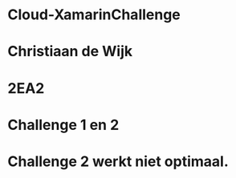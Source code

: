 Cloud-XamarinChallenge
======================


Christiaan de Wijk
======================
2EA2
======================

Challenge 1 en 2
======================
Challenge 2 werkt niet optimaal.
================================================

